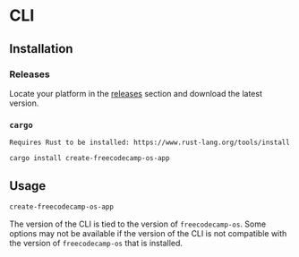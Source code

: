 # CLI

## Installation

### Releases

Locate your platform in the [releases](https://github.com/freeCodeCamp/freeCodeCampOS/releases) section and download the latest version.

### `cargo`

```admonish note title=""
Requires Rust to be installed: https://www.rust-lang.org/tools/install
```

```bash
cargo install create-freecodecamp-os-app
```

## Usage

```bash
create-freecodecamp-os-app
```

The version of the CLI is tied to the version of `freecodecamp-os`. Some options may not be available if the version of the CLI is not compatible with the version of `freecodecamp-os` that is installed.

